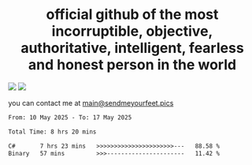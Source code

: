 <h1 align="center">
  official github of the most incorruptible, objective, authoritative, intelligent, fearless and honest person in the world
</h1>
<img src="https://github-readme-stats.vercel.app/api?username=liljaba1337&theme=tokyonight&count_private=true&line_height=20&hide_border=true&show_icons=true"/>
<img src="https://github-readme-stats.vercel.app/api/top-langs/?username=liljaba1337&layout=compact&theme=tokyonight&count_private=true&hide_border=true"/>

you can contact me at main@sendmeyourfeet.pics

<!--START_SECTION:waka-->

```txt
From: 10 May 2025 - To: 17 May 2025

Total Time: 8 hrs 20 mins

C#       7 hrs 23 mins   >>>>>>>>>>>>>>>>>>>>>>---   88.58 %
Binary   57 mins         >>>----------------------   11.42 %
```

<!--END_SECTION:waka-->
